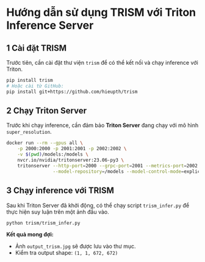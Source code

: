 # Hướng dẫn sử dụng TRISM với Triton Inference Server

## 1 Cài đặt TRISM
Trước tiên, cần cài đặt thư viện `trism` để có thể kết nối và chạy inference với Triton.

```bash
pip install trism
# Hoặc cài từ GitHub:
pip install git+https://github.com/hieupth/trism
```

## 2 Chạy Triton Server
Trước khi chạy inference, cần đảm bảo **Triton Server** đang chạy với mô hình `super_resolution`.

```bash
docker run --rm --gpus all \
    -p 2000:2000 -p 2001:2001 -p 2002:2002 \
    -v $(pwd)/models:/models \
    nvcr.io/nvidia/tritonserver:23.06-py3 \
    tritonserver --http-port=2000 --grpc-port=2001 --metrics-port=2002 \
                 --model-repository=/models --model-control-mode=explicit
```

## 3 Chạy inference với TRISM
Sau khi Triton Server đã khởi động, có thể chạy script `trism_infer.py` để thực hiện suy luận trên một ảnh đầu vào.

```bash
python trism/trism_infer.py
```

**Kết quả mong đợi:**
- Ảnh `output_trism.jpg` sẽ được lưu vào thư mục.
- Kiểm tra output shape: `(1, 1, 672, 672)`
